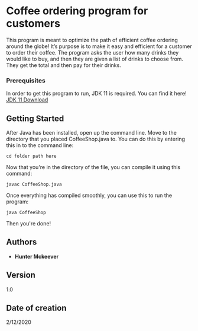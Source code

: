 # Coffee ordering program for customers

This program is meant to optimize the path of efficient coffee ordering around the globe! 
It’s purpose is to make it easy and efficient for a customer to order their coffee. 
The program asks the user how many drinks they would like to buy, and then they are given a list of drinks to choose from. They get the total and then pay for their drinks.

### Prerequisites

In order to get this program to run, JDK 11 is required. You can find it here! [JDK 11 Download](https://www.oracle.com/java/technologies/javase-jdk11-downloads.html)

## Getting Started
After Java has been installed, open up the command line. Move to the directory that you placed CoffeeShop.java to. You can do this by entering this in to the command line:

```
cd folder path here
```

Now that you're in the directory of the file, you can compile it using this command:

```
javac CoffeeShop.java
```

Once everything has compiled smoothly, you can use this to run the program:

```
java CoffeeShop
```

Then you're done!

## Authors

* **Hunter Mckeever**

## Version

1.0

## Date of creation

2/12/2020
